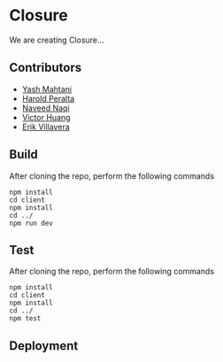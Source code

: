 # Closure

We are creating Closure...

## Contributors

- [Yash Mahtani](https://github.com/gasperjw1)
- [Harold Peralta](https://github.com/HaroldisHarold) 
- [Naveed Naqi](https://github.com/Naveed-Naqi)
- [Victor Huang](https://github.com/008705110)
- [Erik Villavera](https://github.com/evillavera)

## Build

After cloning the repo, perform the following commands

```
npm install
cd client
npm install
cd ../
npm run dev
```

## Test

After cloning the repo, perform the following commands 

```
npm install
cd client
npm install
cd ../
npm test
```

## Deployment
